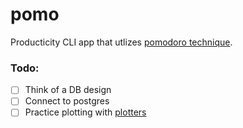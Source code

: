# pomo

Producticity CLI app that utlizes [pomodoro technique](https://en.wikipedia.org/wiki/Pomodoro_Technique).


### Todo:

- [ ] Think of a DB design
- [ ] Connect to postgres
- [ ] Practice plotting with [plotters](https://github.com/38/plotters)